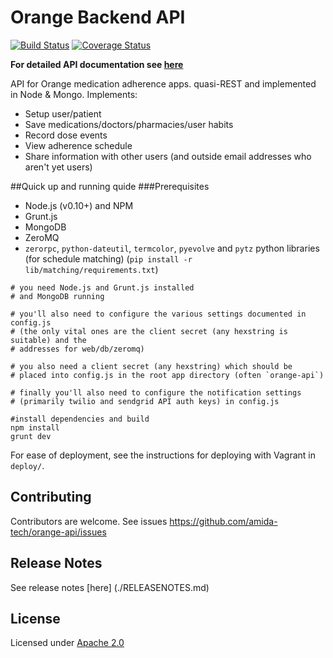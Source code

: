 Orange Backend API
=========

[![Build Status](https://travis-ci.org/amida-tech/orange-api.svg?branch=master)](https://travis-ci.org/amida-tech/orange-api)
[![Coverage Status](https://coveralls.io/repos/amida-tech/orange-api/badge.svg?branch=master)](https://coveralls.io/r/amida-tech/orange-api?branch=master)


**For detailed API documentation see [here](http://amida-tech.github.io/orange-api/)**

API for Orange medication adherence apps. quasi-REST and implemented in Node & Mongo. Implements:
 - Setup user/patient
 - Save medications/doctors/pharmacies/user habits
 - Record dose events
 - View adherence schedule
 - Share information with other users (and outside email addresses who aren't yet users)

##Quick up and running quide
###Prerequisites

- Node.js (v0.10+) and NPM
- Grunt.js
- MongoDB
- ZeroMQ
- `zerorpc`, `python-dateutil`, `termcolor`, `pyevolve` and `pytz` python libraries (for schedule matching) (`pip install -r lib/matching/requirements.txt`)

```
# you need Node.js and Grunt.js installed
# and MongoDB running

# you'll also need to configure the various settings documented in config.js
# (the only vital ones are the client secret (any hexstring is suitable) and the
# addresses for web/db/zeromq)

# you also need a client secret (any hexstring) which should be
# placed into config.js in the root app directory (often `orange-api`)

# finally you'll also need to configure the notification settings
# (primarily twilio and sendgrid API auth keys) in config.js

#install dependencies and build
npm install
grunt dev

```

For ease of deployment, see the instructions for deploying with Vagrant in `deploy/`.

## Contributing

Contributors are welcome. See issues https://github.com/amida-tech/orange-api/issues

## Release Notes

See release notes [here] (./RELEASENOTES.md)

## License

Licensed under [Apache 2.0](./LICENSE)
